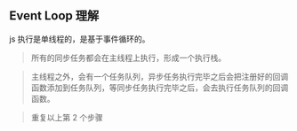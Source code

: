 ## Event Loop 理解

js 执行是单线程的，是基于事件循环的。

> 所有的同步任务都会在主线程上执行，形成一个执行栈。

> 主线程之外，会有一个任务队列，异步任务执行完毕之后会把注册好的回调函数添加到任务队列，等同步任务执行完毕之后，会去执行任务队列的回调函数。

> 重复以上第 2 个步骤
